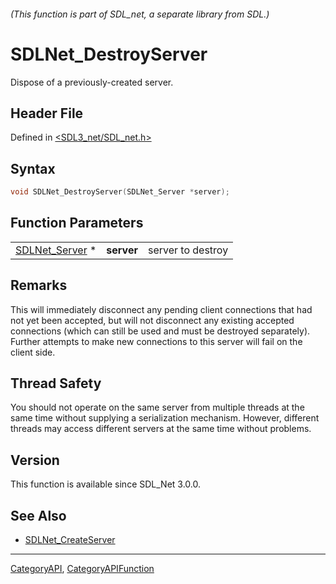 ###### (This function is part of SDL_net, a separate library from SDL.)
# SDLNet_DestroyServer

Dispose of a previously-created server.

## Header File

Defined in [<SDL3_net/SDL_net.h>](https://github.com/libsdl-org/SDL_net/blob/main/include/SDL3_net/SDL_net.h)

## Syntax

```c
void SDLNet_DestroyServer(SDLNet_Server *server);
```

## Function Parameters

|                                  |            |                   |
| -------------------------------- | ---------- | ----------------- |
| [SDLNet_Server](SDLNet_Server) * | **server** | server to destroy |

## Remarks

This will immediately disconnect any pending client connections that had
not yet been accepted, but will not disconnect any existing accepted
connections (which can still be used and must be destroyed separately).
Further attempts to make new connections to this server will fail on the
client side.

## Thread Safety

You should not operate on the same server from multiple threads at the same
time without supplying a serialization mechanism. However, different
threads may access different servers at the same time without problems.

## Version

This function is available since SDL_Net 3.0.0.

## See Also

- [SDLNet_CreateServer](SDLNet_CreateServer)

----
[CategoryAPI](CategoryAPI), [CategoryAPIFunction](CategoryAPIFunction)

